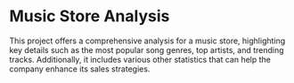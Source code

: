 # Music Store Analysis
This project offers a comprehensive analysis for a music store, highlighting key details such as the most popular song genres, top artists, and trending tracks. Additionally, it includes various other statistics that can help the company enhance its sales strategies.
